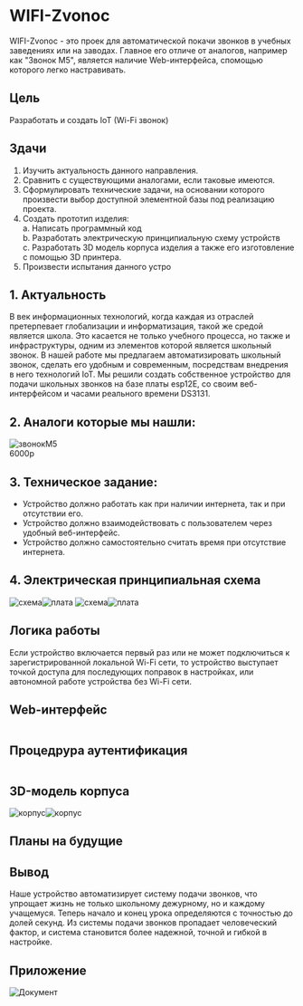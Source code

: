 # WIFI-Zvonoc
WIFI-Zvonoc - это проек для автоматической покачи звонков в учебных заведениях или на заводах. Главное его отличе от аналогов, например как "Звонок М5", является наличие Web-интерфейса, спомощью которого легко настравивать.
## Цель
Разработать и создать IoT (Wi-Fi звонок)
## Здачи
1. Изучить актуальность данного направления.
2. Сравнить с существующими аналогами, если таковые имеются.
3. Сформулировать технические задачи, на основании которого произвести выбор доступной элементной базы под реализацию проекта.
4. Создать прототип изделия:  
  a. Написать программный код  
  b. Разработать электрическую принципиальную схему устройств  
  c. Разработать 3D модель корпуса изделия а также  его изготовление с помощью 3D принтера.
6. Произвести испытания данного устро
## 1.   Актуальность 
В век информационных технологий, когда каждая из отраслей претерпевает глобализации и информатизация, такой же средой является школа. Это касается не только учебного процесса, но также и инфраструктуры, одним из элементов которой является школьный звонок. В нашей работе мы предлагаем автоматизировать школьный звонок, сделать его удобным и современным, посредствам внедрения в него технологий IoT. Мы решили создать собственное устройство для подачи школьных звонков на базе платы еsp12E, со своим веб-интерфейсом и часами реального времени DS3131.
## 2. Аналоги которые мы нашли:
![звонокМ5](Картинки/zm5.jpg)  
6000р
## 3. Техническое задание:
* Устройство должно работать как при наличии интернета, так и при отсутствии его.
* Устройство  должно взаимодействовать с пользователем через удобный веб-интерфейс.
* Устройство должно самостоятельно считать время при отсутствие интернета.  
## 4. Электрическая принципиальная схема
![схема](Картинки/схема.jpg)![плата](Картинки/плата.jpg)
![схема](Картинки/фплата.jpg)![плата](Картинки/фплаты.jpg)
## Логика работы 
Если устройство включается первый раз или не может подключиться к зарегистрированной локальной Wi-Fi сети, то устройство выступает точкой доступа для последующих поправок в настройках, или автономной работе устройства без Wi-Fi сети.
## Web-интерфейс
![]()
## Процедрура аутентификация
![]()
## 3D-модель корпуса
![корпус](Картинки/корпус.jpg)![корпус](Картинки/фкорпус.jpg)
## Планы на будущие

## Вывод
Наше устройство автоматизирует систему подачи звонков, что упрощает жизнь не только школьному дежурному, но и каждому учащемуся. Теперь начало и конец урока определяются с точностью до долей секунд. Из системы подачи звонков пропадает человеческий фактор, и система становится более надежной, точной и гибкой в настройке. 
## Приложение
![Документ](Картинки/документ.jpg)
